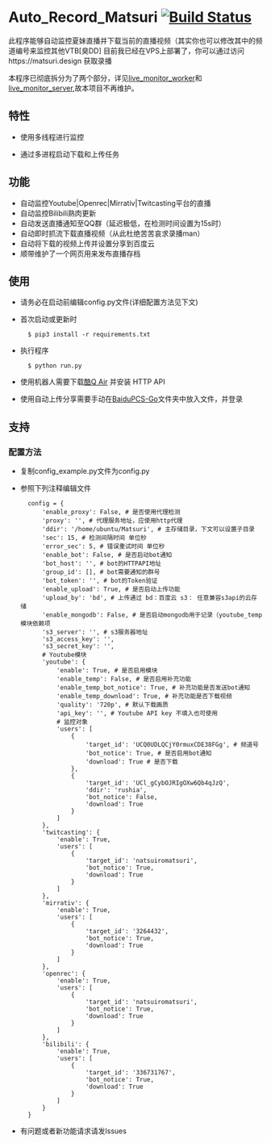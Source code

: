 Auto_Record_Matsuri [![Build Status](https://travis-ci.org/fzxiao233/Auto_Record_Matsuri.svg?branch=master)](https://travis-ci.org/fzxiao233/Auto_Record_Matsuri)
====
此程序能够自动监控夏妹直播并下载当前的直播视频（其实你也可以修改其中的频道编号来监控其他VTB[臭DD]
目前我已经在VPS上部署了，你可以通过访问https://matsuri.design 获取录播

本程序已彻底拆分为了两个部分，详见[live_monitor_worker](https://github.com/fzxiao233/live_monitor_worker)和[live_monitor_server](https://github.com/fzxiao233/live_monitor_server),故本项目不再维护。

特性
----
- 使用多线程进行监控

- 通过多进程启动下载和上传任务

    
功能
----
- 自动监控Youtube|Openrec|Mirrativ|Twitcasting平台的直播
- 自动监控Bilibili熟肉更新
- 自动发送直播通知至QQ群（延迟极低，在检测时间设置为15s时）
- 自动即时抓流下载直播视频（从此杜绝苦苦哀求录播man）
- 自动将下载的视频上传并设置分享到百度云
- 顺带维护了一个网页用来发布直播存档


使用
------
- 请务必在启动前编辑config.py文件(详细配置方法见下文)

- 首次启动或更新时

	    $ pip3 install -r requirements.txt
- 执行程序

	    $ python run.py
	    
- 使用机器人需要下载[酷Q Air](https://cqhttp.cc/) 并安装 HTTP API

- 使用自动上传分享需要手动在[BaiduPCS-Go](https://github.com/iikira/BaiduPCS-Go)文件夹中放入文件，并登录

支持
------

### 配置方法

- 复制config_example.py文件为config.py

- 参照下列注释编辑文件

		config = {
			'enable_proxy': False, # 是否使用代理检测
			'proxy': '', # 代理服务地址，应使用http代理
			'ddir': '/home/ubuntu/Matsuri', # 主存储目录，下文可以设置子目录
			'sec': 15, # 检测间隔时间 单位秒
			'error_sec': 5, # 错误重试时间 单位秒
			'enable_bot': False, # 是否启动bot通知
			'bot_host': '', # bot的HTTPAPI地址
			'group_id': [], # bot需要通知的群号
			'bot_token': '', # bot的Token验证
			'enable_upload': True, # 是否启动上传功能
			'upload_by': 'bd', # 上传通过 bd：百度云 s3： 任意兼容s3api的云存储
			'enable_mongodb': False, # 是否启动mongodb用于记录（youtube_temp模块依赖项
			's3_server': '', # s3服务器地址
			's3_access_key': '',
			's3_secret_key': '',
			# Youtube模块
			'youtube': {
				'enable': True, # 是否启用模块
				'enable_temp': False, # 是否启用补充功能
				'enable_temp_bot_notice': True, # 补充功能是否发送bot通知
				'enable_temp_download': True, # 补充功能是否下载视频
				'quality': '720p', # 默认下载画质
				'api_key': '', # Youtube API key 不填入也可使用
				# 监控对象
				'users': [
					{
						'target_id': 'UCQ0UDLQCjY0rmuxCDE38FGg', # 频道号
						'bot_notice': True, # 是否启用bot通知
						'download': True # 是否下载
					},
					{
						'target_id': 'UCl_gCybOJRIgOXw6Qb4qJzQ',
						'ddir': 'rushia',
						'bot_notice': False,
						'download': True
					}
				]
			},
			'twitcasting': {
				'enable': True,
				'users': [
					{
						'target_id': 'natsuiromatsuri',
						'bot_notice': True,
						'download': True
					}
				]
			},
			'mirrativ': {
				'enable': True,
				'users': [
					{
						'target_id': '3264432',
						'bot_notice': True,
						'download': True
					}
				]
			},
			'openrec': {
				'enable': True,
				'users': [
					{
						'target_id': 'natsuiromatsuri',
						'bot_notice': True,
						'download': True
					}
				]
			},
			'bilibili': {
				'enable': True,
				'users': [
					{
						'target_id': '336731767',
						'bot_notice': True,
						'download': True
					}
				]
			}
		}

- 有问题或者新功能请求请发Issues
